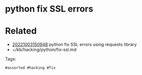 # python fix SSL errors

# Related

- [20221003150948](/zet/20221003150948/README.md) python fix SSL errors using requests library
- ~/kb/hacking/python/fix-ssl.md

Tags:

    #assorted #hacking #fix
